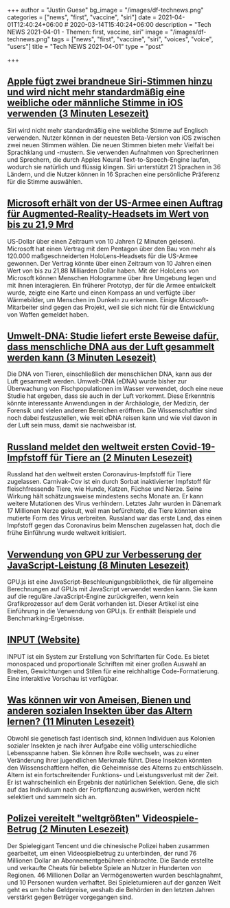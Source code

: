 +++
author = "Justin Guese"
bg_image = "/images/df-technews.png"
categories = ["news", "first", "vaccine", "siri"]
date = 2021-04-01T12:40:24+06:00 # 2020-03-14T15:40:24+06:00
description = "Tech NEWS 2021-04-01 - Themen: first, vaccine, siri"
image = "/images/df-technews.png"
tags = ["news", "first", "vaccine", "siri", "voices", "voice", "users"]
title = "Tech NEWS 2021-04-01"
type = "post"

+++

## [Apple fügt zwei brandneue Siri-Stimmen hinzu und wird nicht mehr standardmäßig eine weibliche oder männliche Stimme in iOS verwenden (3 Minuten Lesezeit)](https://techcrunch.com/2021/03/31/apple-adds-two-siri-voices/)

 Siri wird nicht mehr standardmäßig eine weibliche Stimme auf Englisch verwenden. Nutzer können in der neuesten Beta-Version von iOS zwischen zwei neuen Stimmen wählen. Die neuen Stimmen bieten mehr Vielfalt bei Sprachklang und -mustern. Sie verwenden Aufnahmen von Sprecherinnen und Sprechern, die durch Apples Neural Text-to-Speech-Engine laufen, wodurch sie natürlich und flüssig klingen. Siri unterstützt 21 Sprachen in 36 Ländern, und die Nutzer können in 16 Sprachen eine persönliche Präferenz für die Stimme auswählen.

## [Microsoft erhält von der US-Armee einen Auftrag für Augmented-Reality-Headsets im Wert von bis zu 21,9 Mrd](https://www.cnbc.com/2021/03/31/microsoft-wins-contract-to-make-modified-hololens-for-us-army.html)

 US-Dollar über einen Zeitraum von 10 Jahren (2 Minuten gelesen). Microsoft hat einen Vertrag mit dem Pentagon über den Bau von mehr als 120.000 maßgeschneiderten HoloLens-Headsets für die US-Armee gewonnen. Der Vertrag könnte über einen Zeitraum von 10 Jahren einen Wert von bis zu 21,88 Milliarden Dollar haben. Mit der HoloLens von Microsoft können Menschen Hologramme über ihre Umgebung legen und mit ihnen interagieren. Ein früherer Prototyp, der für die Armee entwickelt wurde, zeigte eine Karte und einen Kompass an und verfügte über Wärmebilder, um Menschen im Dunkeln zu erkennen. Einige Microsoft-Mitarbeiter sind gegen das Projekt, weil sie sich nicht für die Entwicklung von Waffen gemeldet haben.

## [Umwelt-DNA: Studie liefert erste Beweise dafür, dass menschliche DNA aus der Luft gesammelt werden kann (3 Minuten Lesezeit)](https://www.psychnewsdaily.com/environmental-dna-study-provides-first-evidence-that-human-dna-can-be-collected-from-the-air/)

 Die DNA von Tieren, einschließlich der menschlichen DNA, kann aus der Luft gesammelt werden. Umwelt-DNA (eDNA) wurde bisher zur Überwachung von Fischpopulationen im Wasser verwendet, doch eine neue Studie hat ergeben, dass sie auch in der Luft vorkommt. Diese Erkenntnis könnte interessante Anwendungen in der Archäologie, der Medizin, der Forensik und vielen anderen Bereichen eröffnen. Die Wissenschaftler sind noch dabei festzustellen, wie weit eDNA reisen kann und wie viel davon in der Luft sein muss, damit sie nachweisbar ist.

## [Russland meldet den weltweit ersten Covid-19-Impfstoff für Tiere an (2 Minuten Lesezeit)](https://www.cnn.com/2021/03/31/europe/russia-covid-vaccine-animals-intl/index.html)

 Russland hat den weltweit ersten Coronavirus-Impfstoff für Tiere zugelassen. Carnivak-Cov ist ein durch Sorbat inaktivierter Impfstoff für fleischfressende Tiere, wie Hunde, Katzen, Füchse und Nerze. Seine Wirkung hält schätzungsweise mindestens sechs Monate an. Er kann weitere Mutationen des Virus verhindern. Letztes Jahr wurden in Dänemark 17 Millionen Nerze gekeult, weil man befürchtete, die Tiere könnten eine mutierte Form des Virus verbreiten. Russland war das erste Land, das einen Impfstoff gegen das Coronavirus beim Menschen zugelassen hat, doch die frühe Einführung wurde weltweit kritisiert.

## [Verwendung von GPU zur Verbesserung der JavaScript-Leistung (8 Minuten Lesezeit)](https://blog.bitsrc.io/using-gpu-to-improve-javascript-performance-e5a41c2e129b)

 GPU.js ist eine JavaScript-Beschleunigungsbibliothek, die für allgemeine Berechnungen auf GPUs mit JavaScript verwendet werden kann. Sie kann auf die reguläre JavaScript-Engine zurückgreifen, wenn kein Grafikprozessor auf dem Gerät vorhanden ist. Dieser Artikel ist eine Einführung in die Verwendung von GPU.js. Er enthält Beispiele und Benchmarking-Ergebnisse.

## [INPUT (Website)](https://input.djr.com/preview/?size=14&language=python&theme=solarized-dark&family=InputSans&width=300&weight=300&line-height=1.2&a=0&g=0&i=0&l=0&zero=0&asterisk=0&braces=0&preset=default&customize=please/1/010001788ce7f7fe-325c6895-e786-4fc0-b25b-9476692cde94-000000/PP13yyrtcxbmy29D_l659xnvoO-ee4NSHWbCDfsj_P8=187)

 INPUT ist ein System zur Erstellung von Schriftarten für Code. Es bietet monospaced und proportionale Schriften mit einer großen Auswahl an Breiten, Gewichtungen und Stilen für eine reichhaltige Code-Formatierung. Eine interaktive Vorschau ist verfügbar.

## [Was können wir von Ameisen, Bienen und anderen sozialen Insekten über das Altern lernen? (11 Minuten Lesezeit)](https://www.sciencemag.org/news/2021/03/what-can-ants-bees-and-other-social-insects-teach-us-about-aging)

 Obwohl sie genetisch fast identisch sind, können Individuen aus Kolonien sozialer Insekten je nach ihrer Aufgabe eine völlig unterschiedliche Lebensspanne haben. Sie können ihre Rolle wechseln, was zu einer Veränderung ihrer jugendlichen Merkmale führt. Diese Insekten könnten den Wissenschaftlern helfen, die Geheimnisse des Alterns zu entschlüsseln. Altern ist ein fortschreitender Funktions- und Leistungsverlust mit der Zeit. Er ist wahrscheinlich ein Ergebnis der natürlichen Selektion. Gene, die sich auf das Individuum nach der Fortpflanzung auswirken, werden nicht selektiert und sammeln sich an.

## [Polizei vereitelt "weltgrößten" Videospiele-Betrug (2 Minuten Lesezeit)](https://www.bbc.com/news/technology-56579449)

 Der Spielegigant Tencent und die chinesische Polizei haben zusammen gearbeitet, um einen Videospielbetrug zu unterbinden, der rund 76 Millionen Dollar an Abonnementgebühren einbrachte. Die Bande erstellte und verkaufte Cheats für beliebte Spiele an Nutzer in Hunderten von Regionen. 46 Millionen Dollar an Vermögenswerten wurden beschlagnahmt, und 10 Personen wurden verhaftet. Bei Spieleturnieren auf der ganzen Welt geht es um hohe Geldpreise, weshalb die Behörden in den letzten Jahren verstärkt gegen Betrüger vorgegangen sind.

